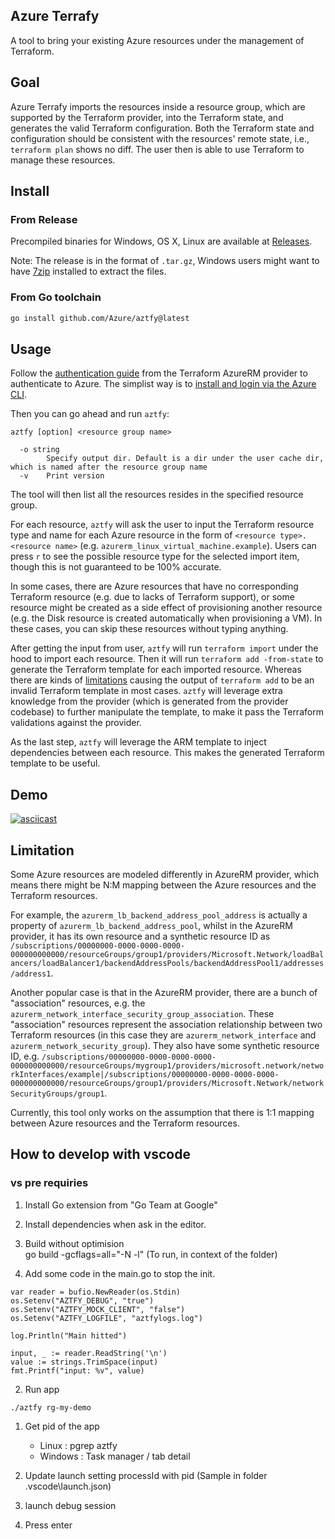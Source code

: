 ## Azure Terrafy

A tool to bring your existing Azure resources under the management of Terraform.

## Goal

Azure Terrafy imports the resources inside a resource group, which are supported by the Terraform provider, into the Terraform state, and generates the valid Terraform configuration. Both the Terraform state and configuration should be consistent with the resources' remote state, i.e., `terraform plan` shows no diff. The user then is able to use Terraform to manage these resources.

## Install

### From Release

Precompiled binaries for Windows, OS X, Linux are available at [Releases](https://github.com/Azure/aztfy/releases).

Note: The release is in the format of `.tar.gz`, Windows users might want to have [7zip](https://www.7-zip.org/download.html) installed to extract the files.

### From Go toolchain

```bash
go install github.com/Azure/aztfy@latest
```

## Usage

Follow the [authentication guide](https://registry.terraform.io/providers/hashicorp/azurerm/latest/docs#authenticating-to-azure) from the Terraform AzureRM provider to authenticate to Azure. The simplist way is to [install and login via the Azure CLI](https://registry.terraform.io/providers/hashicorp/azurerm/latest/docs/guides/azure_cli).

Then you can go ahead and run `aztfy`:

```shell
aztfy [option] <resource group name>

  -o string
        Specify output dir. Default is a dir under the user cache dir, which is named after the resource group name
  -v    Print version
```

The tool will then list all the resources resides in the specified resource group.

For each resource, `aztfy` will ask the user to input the Terraform resource type and name for each Azure resource in the form of `<resource type>.<resource name>` (e.g. `azurerm_linux_virtual_machine.example`). Users can press `r` to see the possible resource type for the selected import item, though this is not guaranteed to be 100% accurate.

In some cases, there are Azure resources that have no corresponding Terraform resource (e.g. due to lacks of Terraform support), or some resource might be created as a side effect of provisioning another resource (e.g. the Disk resource is created automatically when provisioning a VM). In these cases, you can skip these resources without typing anything.

After getting the input from user, `aztfy` will run `terraform import` under the hood to import each resource. Then it will run `terraform add -from-state` to generate the Terraform template for each imported resource. Whereas there are kinds of [limitations](https://github.com/apparentlymart/terrafy/blob/main/docs/quirks.md) causing the output of `terraform add` to be an invalid Terraform template in most cases. `aztfy` will leverage extra knowledge from the provider (which is generated from the provider codebase) to further manipulate the template, to make it pass the Terraform validations against the provider.

As the last step, `aztfy` will leverage the ARM template to inject dependencies between each resource. This makes the generated Terraform template to be useful.

## Demo

[![asciicast](https://asciinema.org/a/iPTGS6E2CSxpYPtbPQhWmxLdu.svg)](https://asciinema.org/a/iPTGS6E2CSxpYPtbPQhWmxLdu)

## Limitation

Some Azure resources are modeled differently in AzureRM provider, which means there might be N:M mapping between the Azure resources and the Terraform resources.

For example, the `azurerm_lb_backend_address_pool_address` is actually a property of `azurerm_lb_backend_address_pool`, whilst in the AzureRM provider, it has its own resource and a synthetic resource ID as `/subscriptions/00000000-0000-0000-0000-000000000000/resourceGroups/group1/providers/Microsoft.Network/loadBalancers/loadBalancer1/backendAddressPools/backendAddressPool1/addresses/address1`.

Another popular case is that in the AzureRM provider, there are a bunch of "association" resources, e.g. the `azurerm_network_interface_security_group_association`. These "association" resources represent the association relationship between two Terraform resources (in this case they are `azurerm_network_interface` and `azurerm_network_security_group`). They also have some synthetic resource ID, e.g. `/subscriptions/00000000-0000-0000-0000-000000000000/resourceGroups/mygroup1/providers/microsoft.network/networkInterfaces/example|/subscriptions/00000000-0000-0000-0000-000000000000/resourceGroups/group1/providers/Microsoft.Network/networkSecurityGroups/group1`.

Currently, this tool only works on the assumption that there is 1:1 mapping between Azure resources and the Terraform resources.

## How to develop with vscode 

### vs pre requiries 
1. Install Go extension from "Go Team at Google"

1. Install dependencies when ask in the editor.

1. Build without optimision  
   go build -gcflags=all="-N -l"
  (To run, in context of the folder)

1. Add some code in the main.go to stop the init.

```
var reader = bufio.NewReader(os.Stdin)
os.Setenv("AZTFY_DEBUG", "true")
os.Setenv("AZTFY_MOCK_CLIENT", "false")
os.Setenv("AZTFY_LOGFILE", "aztfylogs.log")

log.Println("Main hitted")

input, _ := reader.ReadString('\n')
value := strings.TrimSpace(input)
fmt.Printf("input: %v", value)
```

2. Run app
```
./aztfy rg-my-demo
```

1. Get pid of the app
    - Linux : pgrep aztfy
    - Windows : Task manager / tab detail 

2. Update launch setting processId with pid 
   (Sample in folder .vscode\launch.json)

3. launch debug session

4. Press enter





